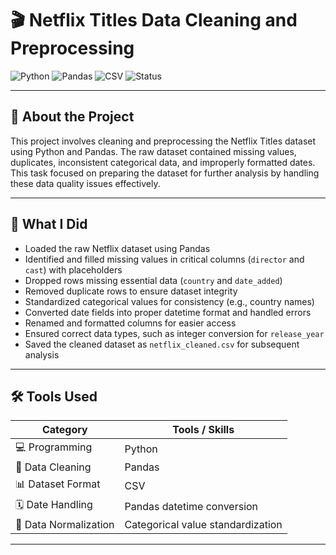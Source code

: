 # 🎬 Netflix Titles Data Cleaning and Preprocessing

![Python](https://img.shields.io/badge/Python-3.8%2B-blue?logo=python&logoColor=white&style=flat-square)
![Pandas](https://img.shields.io/badge/Pandas-Data%20Cleaning-brightgreen?logo=pandas&logoColor=white&style=flat-square)
![CSV](https://img.shields.io/badge/CSV-Dataset-orange?style=flat-square)
![Status](https://img.shields.io/badge/Status-Completed-brightgreen?style=flat-square)

---

## 📌 About the Project

This project involves cleaning and preprocessing the Netflix Titles dataset using Python and Pandas. The raw dataset contained missing values, duplicates, inconsistent categorical data, and improperly formatted dates. This task focused on preparing the dataset for further analysis by handling these data quality issues effectively.

---

## 🚀 What I Did

- Loaded the raw Netflix dataset using Pandas  
- Identified and filled missing values in critical columns (`director` and `cast`) with placeholders  
- Dropped rows missing essential data (`country` and `date_added`)  
- Removed duplicate rows to ensure dataset integrity  
- Standardized categorical values for consistency (e.g., country names)  
- Converted date fields into proper datetime format and handled errors  
- Renamed and formatted columns for easier access  
- Ensured correct data types, such as integer conversion for `release_year`  
- Saved the cleaned dataset as `netflix_cleaned.csv` for subsequent analysis

---

## 🛠️ Tools Used

| Category              | Tools / Skills                     |
|-----------------------|----------------------------------|
| 💻 Programming         | Python                          |
| 🧹 Data Cleaning       | Pandas                         |
| 📊 Dataset Format      | CSV                            |
| 🗓️ Date Handling       | Pandas datetime conversion     |
| 🔄 Data Normalization  | Categorical value standardization|

---
